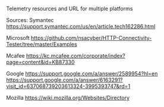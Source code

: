 Telemetry resources and URL for multiple platforms


Sources:
Symantec
https://support.symantec.com/us/en/article.tech162286.html

Microsoft
https://github.com/nsacyber/HTTP-Connectivity-Tester/tree/master/Examples

Mcafee
https://kc.mcafee.com/corporate/index?page=content&id=KB87330

Google
https://support.google.com/a/answer/2589954?hl=en
https://support.google.com/a/answer/6163291?visit_id=637068739203613324-3995393747&rd=1

Mozilla
https://wiki.mozilla.org/Websites/Directory